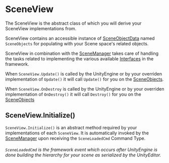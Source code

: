 # SceneView

The SceneView is the abstract class of which you will derive your SceneView implementations from.

SceneView contains an accessible instance of [SceneObjectData](SceneObjectDataObject.md) named `SceneObjects` for populating with your Scene space's related objects.  

SceneView in combination with the [SceneManager](SceneManagerObject.md) takes care of handling the tasks related to implementing the various available [Interfaces](Interfaces.md) in the framework.

When `SceneView.Update()` is called by the UnityEngine or by your overriden implementation of `Update()` it will call `Update()` for you on the [SceneObjects](SceneObjectDataObject.md).

When `SceneView.OnDestroy` is called by the UnityEngine or by your overriden implementation of `OnDestroy()` it will call `Destroy()` for you on the [SceneObjects](SceneObjectDataObject.md)

## SceneView.Initialize()

`SceneView.Initialize()` is an abstract method required by your implementations of each `SceneView`.  It is automatically invoked by the [SceneManager](SceneManagerObject.md) upon receiving the `SceneLoadedCmd` Command Type.  

###### `SceneLoadedCmd` is the framework event which occurs after UnityEngine is done building the hierarchy for your scene as serialized by the UnityEditor.  

